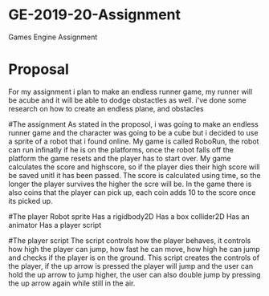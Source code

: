 # GE-2019-20-Assignment
Games Engine Assignment 

# Proposal
For my assignment i plan to make an endless runner game, my runner will be 
acube and it will be able to dodge obstactles as well.
i've done some research on how to create an endless plane, and obstacles

#The assignment
As stated in the proposol, i was going to make an endless runner game and the character was going to be a cube
but i decided to use a sprite of a robot that i found online.
My game is called RoboRun, the robot can run infinatly if he is on the platforms, once the robot falls off the platform 
the game resets and the player has to start over. My game calculates the score and highscore, so if the player dies their high
score will be saved unitl it has been passed. The score is calculated using time, so the longer the player survives the higher the scre will be. In the game there is also coins that the player can pick up, each coin adds 10 to the score once its picked up.

#The player
Robot sprite
Has a rigidbody2D
Has a box collider2D
Has an animator 
Has a player script

#The player script
The script controls how the player behaves, it controls how high the player can jump, how fast he can move, how high he can jump and checks if the player is on the ground. This script creates the controls of the player, if the up arrow is pressed the player will jump and the user can hold the up arrow to jump higher, the user can also double jump by pressing the up arrow again while still in the air.
